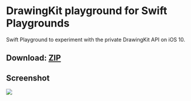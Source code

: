 # DrawingKit playground for Swift Playgrounds

Swift Playground to experiment with the private DrawingKit API on iOS 10.

Download: [ZIP](https://github.com/steventroughtonsmith/drawingkit-playground/releases/download/1.0/DrawingKit.playground.zip)
------

Screenshot
------
[![](http://hccdata.s3.amazonaws.com/gh_drawingkit.jpg)](http://hccdata.s3.amazonaws.com/gh_drawingkit.jpg)
